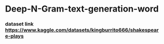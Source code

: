 # Deep-N-Gram-text-generation-word

### dataset link https://www.kaggle.com/datasets/kingburrito666/shakespeare-plays
